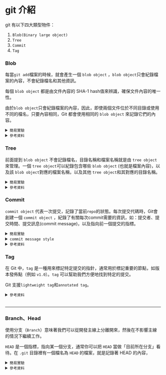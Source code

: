 # git 介紹

git 有以下四大類型物件：
1. `Blob(Binary large object)`
2. `Tree`
3. `Commit`
4. `Tag`

### Blob
每當`git add`檔案的時候，就會產生一個 `blob object` ，`blob object`只會紀錄檔案的內容，不會紀錄檔名和其他資訊。

每個 `blob object` 都是由文件內容的 SHA-1 hash值來辨識，確保文件內容的唯一性。

由於`blob object`只會紀錄檔案的內容，因此，即使兩個文件位於不同目錄或使用不同的檔名，只要內容相同，Git 都會使用相同的  `blob object` 來記錄它們的內容。

<details>
<summary> <code>簡易實驗</code></summary>

#### 建立 `blob object`
```bash
# 新增一個資料夾並初始化repo
mkdir git-test
cd git-test
git init
tree .git/object # 結果如下
```
<img src="./img/blob_init.png" style="width:200px"/>


```bash
vim main.py # 寫入一行 print('hello, world')
git add main.py
tree .git/object # 結果如下，可以看到多了一個資料夾
```
<img src="./img/blob_add_main.png" style="width:300px"/>

#### 查看 `blob object` 內容
```bash
git cat-file -t b2204a # git cat-file -t <sha-1 value>
git cat-file -p b2204a # git cat-file -p <sha-1 value>
```
<img src="./img/blob_catfile.png" style="width:300px"/>

#### 建立相同內容的文件
```bash
vim main_exp.py # 同樣寫入一行 print('hello, world')
git add main_exp.py
tree .git/object # 結果如下，並沒有多出新的東西
```
<img src="./img/blob_add_main.png" style="width:300px"/>

由此可知，即使兩個文件位於不同目錄或使用不同的檔名，只要內容相同，Git 都會使用相同的  `blob object` 來記錄它們的內容。
</details>
<details>

<summary> <code>參考資料</code></summary>

<https://medium.com/@flyotlin/%E4%BB%80%E9%BA%BC%E6%98%AFgit%E7%89%A9%E4%BB%B6-ebbeb3b22f9c>
<https://titangene.github.io/article/git--blob-object.html>

</details>

### Tree

前面提到 `blob object` 不會記錄檔名，目錄名稱和檔案名稱就是由 `tree object`來管理。一個 `tree object`可以紀錄包含哪些 `blob object` (也就是檔案內容)，以及該 `blob object`對應的檔案名稱，以及其他 `tree object`和其對應的目錄名稱。

<details>
<summary> <code>簡易實驗</code></summary>

#### 將前面 git add 的檔案提交
```bash
# in /git-test
git commit -m "init commit" 
tree .git/objects
```
<img src="./img/tree_initcommit.png" style="width:300px"/>

#### 查看 `tree object` 內容
```bash
git cat-file -t f63acd # git cat-file -t <sha-1 value>
git cat-file -p f63acd # git cat-file -p <sha-1 value>
```
<img src="./img/tree_catfile.png" style="width:300px"/>

由此可見，一個 `tree object`可以紀錄包含哪些 `blob object` (也就是檔案內容)，以及該 `blob object`對應的檔案名稱
</details>
<details>

<summary> <code>參考資料</code></summary>

<https://medium.com/@flyotlin/%E4%BB%80%E9%BA%BC%E6%98%AFgit%E7%89%A9%E4%BB%B6-ebbeb3b22f9c>
<https://titangene.github.io/article/git-tree-object.html>

</details>

### Commit
`commit object` 代表一次提交，記錄了當前`repo`的狀態。每次提交代碼時，Git會創建一個 `commit object` ，紀錄了有關每次commit需要的資訊，如：提交者、提交時間、提交訊息(commit message)，以及指向前一個提交的指標。


<details>
<summary> <code>簡易實驗</code></summary>

#### 查看 `commit object` 內容
前面介紹tree的部分，commit 之後查看`tree .git/objects` 時，有一個資料夾還沒看過內容

<img src="./img/commit_tree.jpg" style="width:300px"/>

```bash
git cat-file -t 7b47b1 # git cat-file -t <sha-1 value>
git cat-file -p 7b47b1 # git cat-file -p <sha-1 value>
```

<img src="./img/commit.png" style="width:300px"/>

這邊就可以看到，建立一個commit之後，Git確實有建立`commit object`，以及這個object裡面的內容。
</details>

<details>
<summary> <code>commit message style</code></summary>
<br />
commit message的完整格式如下：

```
type: subject

body

footer
```
#### Type
- **feat**: a new feature
- **fix**: a bug fix
- **docs**: changes to documentation
- **style**: formatting, missing semi colons, etc; no code change
- **refactor**: refactoring production code
- **test**: adding tests, refactoring test; no production code change
- **chore**: updating build tasks, package manager configs, etc; no production code change

#### Subject
Subjects should be no greater than 50 characters, should begin with a capital letter and do not end with a period.

Use an imperative tone to describe what a commit does, rather than what it did. For example, use change; not changed or changes.

#### Body
Not all commits are complex enough to warrant a body, therefore it is optional and only used when a commit requires a bit of explanation and context. Use the body to explain the what and why of a commit, not the how.

When writing a body, the blank line between the title and the body is required and you should limit the length of each line to no more than 72 characters.
#### Footer
The footer is optional and is used to reference issue tracker IDs.
</details>
<details>

<summary> <code>參考資料</code></summary>

<https://medium.com/@flyotlin/%E4%BB%80%E9%BA%BC%E6%98%AFgit%E7%89%A9%E4%BB%B6-ebbeb3b22f9c>
 
<https://github.com/android/architecture-samples/issues/300>
 
<https://git-scm.com/book/zh-tw/v2/%E4%BD%BF%E7%94%A8-Git-%E5%88%86%E6%94%AF-%E7%B0%A1%E8%BF%B0%E5%88%86%E6%94%AF>
</details>

### Tag
在 Git 中，`tag` 是一種用來標記特定提交的指針，通常用於標記重要的節點，如版本發佈點（例如 `v1.0`）。`tag` 可以幫助我們方便地找到特定的提交。

Git 支援`lightweight tag`和`annotated tag`。

<details>

<summary> <code>參考資料</code></summary>

<https://medium.com/@flyotlin/%E4%BB%80%E9%BA%BC%E6%98%AFgit%E7%89%A9%E4%BB%B6-ebbeb3b22f9c>
</details>
<br />

---

### Branch、Head

使用分支（`Branch`）意味著我們可以從開發主線上分離開來，然後在不影響主線的情況下繼續工作。

`HEAD` 是一個指標，指向某一個分支，通常你可以把 `HEAD` 當做「目前所在分支」看待。在 `.git` 目錄裡有一個檔名為 `HEAD` 的檔案，就是記錄著 HEAD 的內容，
<details>
<summary> <code>簡易實驗</code></summary>

#### 查看當前`Branch`、`HEAD`
```bash
cat .git/HEAD
cat .git/refs/heads/master
```
<img src="./img/branch_current.png" style="width:300px"/>

由此可見，所謂的分支其實就是一個紀錄**某個 Commit 的 SHA-1 值**的檔案（只有 40 個字元），因此我們可以靈活地在Git上對分支進行操作（建立新分支、切換或合併分支）。

#### 切換`Branch`
```bash
git branch exp # 建立新分支
git switch exp # 切換到新分支
cat .git/HEAD
cat .git/refs/heads/exp 
```
<img src="./img/branch_switch.png" style="width:300px"/>

可以看到`HEAD`的指向改變了，由於我們尚未在`exp`這個分支上建立新的commit，因此可以發現`cat .git/refs/heads/exp`和`cat .git/refs/heads/master`印出的是同一個commit的SHA-1值。
#### 在新的`Branch`上建立commit
```bash
git add .
git commit -m "test"
cat .git/refs/heads/exp
git log --oneline
```
接著在exp這個分支上，修改任一檔案並建立commit（如下圖），可以看到`cat .git/refs/heads/exp`的值改變了，HEAD指向我們新建立的commit
 
<img src="./img/branch_switch_commit.png" style="width:300px"/>

#### detached HEAD
前面提到 `HEAD` 通常會指向當前分支，而當前分支通常會指向該分支頂端的 commit (也就是該分支最新的 commit)。不過在某些情況下，會發生 HEAD 不是指向分支，而是指向某個 commit，而這個狀態的 `HEAD` 就被稱為`detached HEAD`。

例如，若使用 `git checkout` 跳至某個過去的 commit， Git 則會提醒你正在`detached HEAD` 狀態。
```bash
# on master branch
git commit -m "test detached HEAD"
git log --oneline 
git checkout 7b47b1d # 跳回過去某個commit
```

<img src="./img/detached_HEAD.png" style="width:300px"/>

可以看到現在HEAD指向的是7b47b1d這個commit，而非指向一個分支。

若想要離開 `detached HEAD` 狀態，只需要讓HEAD再次指向分支，例如：`git switch master`。

<img src="./img/detached_HEAD_checkout.png" style="width:300px"/>


</details>
<details>
<summary> <code>參考資料</code></summary>

<https://gitbook.tw/>
 
<https://git-scm.com/book/zh-tw/v2/%E4%BD%BF%E7%94%A8-Git-%E5%88%86%E6%94%AF-%E7%B0%A1%E8%BF%B0%E5%88%86%E6%94%AF>
 
<https://titangene.github.io/article/git-detached-head.html>
</details>

